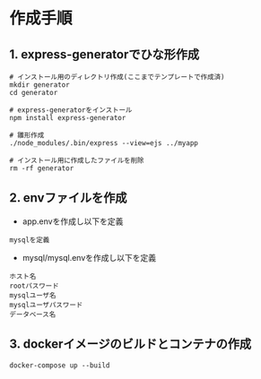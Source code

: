 # 作成手順
## 1. express-generatorでひな形作成
```
# インストール用のディレクトリ作成(ここまでテンプレートで作成済)
mkdir generator
cd generator

# express-generatorをインストール
npm install express-generator

# 雛形作成
./node_modules/.bin/express --view=ejs ../myapp

# インストール用に作成したファイルを削除
rm -rf generator
```
## 2. envファイルを作成
- app.envを作成し以下を定義
```
mysqlを定義
```
- mysql/mysql.envを作成し以下を定義
```
ホスト名
rootパスワード
mysqlユーザ名
mysqlユーザパスワード
データベース名
```
## 3. dockerイメージのビルドとコンテナの作成
```
docker-compose up --build
```
